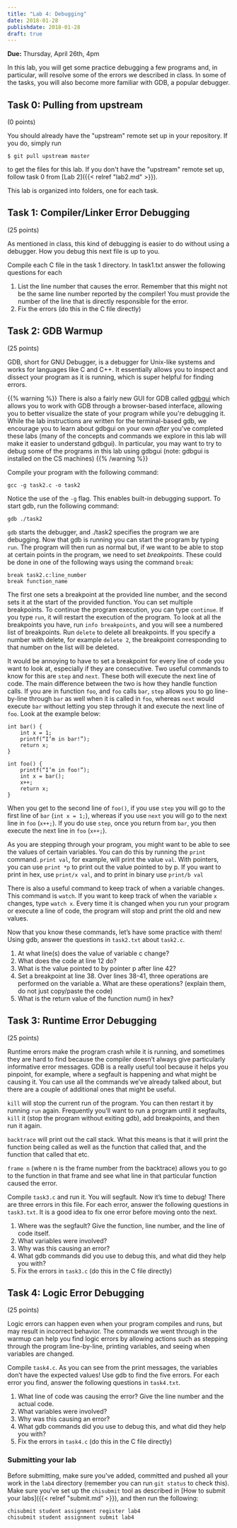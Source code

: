 ```yaml
---
title: "Lab 4: Debugging"
date: 2018-01-28
publishdate: 2018-01-28
draft: true
---
```


**Due:** Thursday, April 26th, 4pm

In this lab, you will get some practice debugging a few programs and, in particular, will resolve some of the errors we described in class. In some of the tasks, you will also become more familiar with GDB, a popular debugger.

## Task 0: Pulling from upstream

(0 points)

You should already have the "upstream" remote set up in your repository. If you do, simply run

```
$ git pull upstream master
```

to get the files for this lab. If you don't have the "upstream" remote set up, follow task 0 from [Lab 2]({{< relref "lab2.md" >}}).

This lab is organized into folders, one for each task.

## Task 1: Compiler/Linker Error Debugging

(25 points)

As mentioned in class, this kind of debugging is easier to do without using a debugger. How you debug this next file is up to you.

Compile each C file in the task 1 directory. In task1.txt answer the following questions for each

1. List the line number that causes the error. Remember that this might not be the same line number reported by the compiler! You must provide the number of the line that is directly responsible for the error.
2. Fix the errors (do this in the C file directly)


## Task 2: GDB Warmup

(25 points)

GDB, short for GNU Debugger, is a debugger for Unix-like systems and works for languages like C and C++. It essentially allows you to inspect and dissect your program as it is running, which is super helpful for finding errors.

{{% warning %}}
There is also a fairly new GUI for GDB called [gdbgui](https://gdbgui.com/) which allows you to work with GDB through a browser-based interface, allowing you to better visualize the state of your program while you're debugging it. While the lab instructions are written for the terminal-based gdb, we encourage you to learn about gdbgui on your own *after* you've completed these labs (many of the concepts and commands we explore in this lab will make it easier to understand gdbgui). In particular, you may want to try to debug some of the programs in this lab using gdbgui (note: gdbgui is installed on the CS machines)
{{% /warning %}}

Compile your program with the following command:

    gcc -g task2.c -o task2

Notice the use of the `-g` flag. This enables built-in debugging support. To start gdb, run the following command:

    gdb ./task2

`gdb` starts the debugger, and ./task2 specifies the program we are debugging. Now that gdb is running you can start the program by typing `run`. The program will then run as normal but, if we want to be able to stop at certain points in the program, we need to set *breakpoints*. These could be done in one of the following ways using the command `break`:

    break task2.c:line_number
    break function_name

The first one sets a breakpoint at the provided line number, and the second sets it at the start of the provided function. You can set multiple breakpoints. To continue the program execution, you can type `continue`. If you type `run`, it will restart the execution of the program. To look at all the breakpoints you have, run `info breakpoints`, and you will see a numbered list of breakpoints. Run `delete` to delete all breakpoints. If you specify a number with delete, for example `delete 2`, the breakpoint corresponding to that number on the list will be deleted.

It would be annoying to have to set a breakpoint for every line of code you want to look at, especially if they are consecutive. Two useful commands to know for this are `step` and `next`. These both will execute the next line of code. The main difference between the two is how they handle function calls. If you are in function `foo`, and `foo` calls `bar`, `step` allows you to go line-by-line through `bar` as well when it is called in `foo`, whereas `next` would execute `bar` without letting you step through it and execute the next line of `foo`. Look at the example below:


    int bar() {
        int x = 1;
        printf(“I’m in bar!”);
        return x;
    }

    int foo() {
        printf(“I’m in foo!”);
        int x = bar();
        x++;
        return x;
    }

When you get to the second line of `foo()`, if you use `step` you will go to the first line of `bar` (`int x = 1;`), whereas if you use `next` you will go to the next line in `foo` (`x++;`). If you do use `step`, once you return from `bar`, you then execute the next line in `foo` (`x++;`).

As you are stepping through your program, you might want to be able to see the values of certain variables. You can do this by running the `print` command. `print val`, for example, will print the value `val`. With pointers, you can use `print *p` to print out the value pointed to by p. If you want to print in hex, use `print/x val`, and to print in binary use `print/b val`

There is also a useful command to keep track of when a variable changes. This command is `watch`. If you want to keep track of when the variable `x` changes, type `watch x`. Every time it is changed when you run your program or execute a line of code, the program will stop and print the old and new values.

Now that you know these commands, let’s have some practice with them! Using gdb, answer the questions in `task2.txt` about `task2.c`.

1. At what line(s) does the value of variable c change?
2. What does the code at line 12 do?
3. What is the value pointed to by pointer p after line 42?
4. Set a breakpoint at line 38. Over lines 38-41, three operations are performed on the variable a. What are these operations? (explain them, do not just copy/paste the code)
5. What is the return value of the function num() in hex?

## Task 3: Runtime Error Debugging

(25 points)

Runtime errors make the program crash while it is running, and sometimes they are hard to find because the compiler doesn’t always give particularly informative error messages. GDB is a really useful tool because it helps you pinpoint, for example, where a segfault is happening and what might be causing it. You can use all the commands we’ve already talked about, but there are a couple of additional ones that might be useful.

`kill` will stop the current run of the program. You can then restart it by running `run` again. Frequently you’ll want to run a program until it segfaults, `kill` it (stop the program without exiting gdb), add breakpoints, and then run it again.

`backtrace` will print out the call stack. What this means is that it will print the function being called as well as the function that called that, and the function that called that etc.

`frame n` (where n is the frame number from the backtrace) allows you to go to the function in that frame and see what line in that particular function caused the error.

Compile `task3.c` and run it. You will segfault. Now it’s time to debug! There are three errors in this file. For each error, answer the following questions in `task3.txt`. It is a good idea to fix one error before moving onto the next.

1. Where was the segfault? Give the function, line number, and the line of code itself.
2. What variables were involved?
3. Why was this causing an error?
4. What gdb commands did you use to debug this, and what did they help you with?
5. Fix the errors in `task3.c` (do this in the C file directly)


## Task 4: Logic Error Debugging

(25 points)

Logic errors can happen even when your program compiles and runs, but may result in incorrect behavior. The commands we went through in the warmup can help you find logic errors by allowing actions such as stepping through the program line-by-line, printing variables, and seeing when variables are changed.

Compile `task4.c`. As you can see from the print messages, the variables don’t have the expected values! Use gdb to find the five errors. For each error you find, answer the following questions in `task4.txt`.

1. What line of code was causing the error? Give the line number and the actual code.
2. What variables were involved?
3. Why was this causing an error?
4. What gdb commands did you use to debug this, and what did they help you with?
5. Fix the errors in `task4.c` (do this in the C file directly)



### Submitting your lab

Before submitting, make sure you've added, committed and pushed all your work in the `lab4` directory (remember you can run `git status` to check this). Make sure you've set up the `chisubmit` tool as described in [How to submit your labs]({{< relref "submit.md" >}}), and then run the following:

    chisubmit student assignment register lab4
    chisubmit student assignment submit lab4

